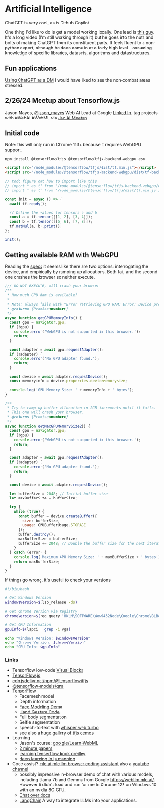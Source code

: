 # Artificial Intelligence

ChatGPT is very cool, as is Github Copilot.

One thing I'd like to do is get a model working locally.
One lead is [this guy](https://www.youtube.com/watch?v=kCc8FmEb1nY). It's a long video (I'm still working through it) but he goes into the nuts and bolts of making ChatGPT from its constituent parts. It feels fluent to a non-python expert, although he does come in at a fairly high level - assuming knowledge of specific libraries, datasets, algorithms and datastructures.

## Fun applications

[Using ChatGPT as a DM](https://obie.medium.com/my-kids-and-i-just-played-d-d-with-chatgpt4-as-the-dm-43258e72b2c6) I would have liked to see the non-combat areas stressed.

## 2/26/24 Meetup about Tensorflow.js
Jason Mayes, [@jason_mayes](https://twitter.com/jason_mayes) Web AI Lead at Google
[Linked In](https://linkedin.com/in/WebAI).
tag projects with #WebAI #WebML
via [Jax AI Meetup](https://www.meetup.com/jax-ai/events/298932620)

## Initial code
Note: this will only run in Chrome 113+ because it requires WebGPU support.

```bash
npm install @tensorflow/tfjs @tensorflow/tfjs-backend-webgpu esm
```
```html
<script src="/node_modules/@tensorflow/tfjs/dist/tf.min.js"></script>
<script src="/node_modules/@tensorflow/tfjs-backend-webgpu/dist/tf-backend-webgpu.min.js"></script>
```
```js
// todo figure out how to import like this
// import * as tf from '/node_modules/@tensorflow/tfjs-backend-webgpu/dist/tf-backend-webgpu.min.js';
// import * as tf from '/node_modules/@tensorflow/tfjs/dist/tf.min.js';

const init = async () => {
  await tf.ready();

  // Define the values for tensors a and b
  const a = tf.tensor([[1, 2], [3, 4]]);
  const b = tf.tensor([[5, 6], [7, 8]]);
  tf.matMul(a, b).print();
};

init();

```
## Getting available RAM with WebGPU
Reading the [specs](https://www.w3.org/TR/webgpu/#programming-model-resource-usages) it seems like there are two options: interrogating the device, and empirically by ramping up allocations.
Both fail, and the second one crashes the browser so neither execute.
```js
/// DO NOT EXECUTE, will crash your browser
/**
 * How much GPU Ram is available?
 *
 * Note: always fails with "Error retrieving GPU RAM: Error: Device properties not available"
 * @returns {Promise<number>}
 */
async function getGPUMemoryInfo() {
  const gpu = navigator.gpu;
  if (!gpu) {
    console.error('WebGPU is not supported in this browser.');
    return;
  }

  const adapter = await gpu.requestAdapter();
  if (!adapter) {
    console.error('No GPU adapter found.');
    return;
  }

  const device = await adapter.requestDevice();
  const memoryInfo = device.properties.deviceMemorySize;

  console.log('GPU Memory Size: ' + memoryInfo + ' bytes');
}

/**
 * Try to ramp up buffer allocation in 2GB increments until it fails.
 * This one will crash your browser.
 * @returns {Promise<number>}
 */
async function getMaxGPUMemorySize2() {
  const gpu = navigator.gpu;
  if (!gpu) {
    console.error('WebGPU is not supported in this browser.');
    return;
  }

  const adapter = await gpu.requestAdapter();
  if (!adapter) {
    console.error('No GPU adapter found.');
    return;
  }

  const device = await adapter.requestDevice();

  let bufferSize = 2048; // Initial buffer size
  let maxBufferSize = bufferSize;

  try {
    while (true) {
      const buffer = device.createBuffer({
        size: bufferSize,
        usage: GPUBufferUsage.STORAGE
      });
      buffer.destroy();
      maxBufferSize = bufferSize;
      bufferSize += 2048; // Double the buffer size for the next iteration
    }
  } catch (error) {
    console.log('Maximum GPU Memory Size: ' + maxBufferSize + ' bytes');
    return maxBufferSize;
  }
}

```

If things go wrong, it's useful to check your versions
```bash
#!/bin/bash

# Get Windows Version
windowsVersion=$(lsb_release -ds)

# Get Chrome Version via Registry
chromeVersion=$(reg query 'HKLM\SOFTWARE\Wow6432Node\Google\Chrome\BLBeacon' /v version | grep version | awk '{print $NF}')

# Get GPU Information
gpuInfo=$(lspci | grep -i vga)

echo "Windows Version: $windowsVersion"
echo "Chrome Version: $chromeVersion"
echo "GPU Info: $gpuInfo"

```

### Links
- Tensorflow low-code [Visual Blocks](https://visualblocks.withgoogle.com/#/demo)
- [TensorFlow.js](https://www.tensorflow.org/js)
- [cdn.jsdelivr.net/npm/@tensorflow/tfjs](https://cdn.jsdelivr.net/npm/@tensorflow/tfjs)
- [@tensorflow-models/qna](https://github.com/tensorflow/tfjs-models/tree/master/qna)
- [TensorFlow](https://www.tensorflow.org/)
    - Facemesh model
    - Depth information
    - [Face Modeling Demo](https://storage.googleapis.com/tfjs-models/demos/face-landmarks-detection/index.html?model=mediapipe_face_mesh)
    - [Hand Gesture Code](https://github.com/tensorflow/tfjs-models/tree/master/hand-pose-detection)
    - Full body segmentation
    - Selfie segmentation
    - speech-to-text with [whisper web turbo](https://github.com/FL33TW00D/whisper-turbo?tab=readme-ov-file)
    - see also a [huge gallery of tfjs demos](https://github.com/tensorflow/tfjs/blob/master/GALLERY.md)
- Learning
  - Jason's course: [goo.gle/Learn-WebML](https://goo.gle/Learn-WebML)
  - [2 minute papers](https://www.youtube.com/@TwoMinutePapers)
  - [learning tenserflow book oreilley](https://www.oreilly.com/library/view/learning-tensorflowjs/9781492090786/)
  - [deep learning in js manning](https://www.manning.com/books/deep-learning-with-javascript)
 - Code assist?
  [mlc.ai mlc llm browser coding assistant](https://mlc.ai/) also a [youtube channel](https://www.youtube.com/@mlc-ai2867)
   - possibly impressive in-browser demo of chat with various models, including Llama 7b and Gemma from Google https://webllm.mlc.ai/. However it didn't load and run for me in Chrome 122 on Windows 10 with an nvidia 8G GPU.
   - [Chat over docs](https://github.com/jacoblee93/fully-local-pdf-chatbot)
   - [LangChain](https://js.langchain.com/docs/get_started/introduction) A way to integrate LLMs into your applications.
